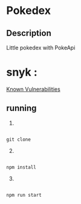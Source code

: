 # Pokedex

## Description 

Little pokedex with PokeApi

# snyk : 

[Known Vulnerabilities](https://snyk.io/test/github/yohann-kevin/myPokedex/badge.svg)

## running 

1)
```

git clone

```

2)
```

npm install

```

3)
```

npm run start

```
